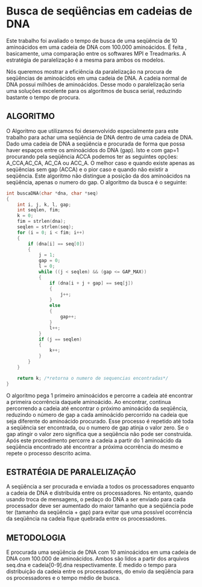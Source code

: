 Busca de seqüências em cadeias de DNA
=====================================

Este trabalho foi avaliado o tempo de busca de uma seqüência de 10 aminoácidos em uma cadeia de DNA com 100.000 aminoácidos. É feita , basicamente, uma comparação entre os softwares MPI e Treadmarks. A estratégia de paralelização é a mesma para ambos os modelos.

Nós queremos mostrar a eficiência da paralelização na procura de seqüências de aminoácidos em uma cadeia de DNA. A cadeia normal de DNA possui milhões de aminoácidos. Desse modo o paralelização seria uma soluções excelente para os algoritmos de busca serial, reduzindo bastante o tempo de procura.

ALGORITMO
---------

O Algoritmo que utilizamos foi desenvolvido especialmente para este trabalho para achar uma seqüência de DNA dentro de uma cadeia de DNA. Dado uma cadeia de DNA a seqüência e procurada de forma que possa haver espaços entre os aminoácidos do DNA (gap). Isto e com gap=1 procurando pela seqüência ACCA podemos ter as seguintes opções: A_CCA,AC_CA, AC_CA ou ACC_A. O melhor caso e quando existe apenas as seqüências sem gap (ACCA) e o pior caso e quando não existir a seqüência. Este algoritmo não distingue a posição da dos aminoácidos na seqüência, apenas o numero do gap. O algoritmo da busca é o seguinte:

```C
int buscaDNA(char *dna, char *seq)
{
	int i, j, k, l, gap;
	int seqlen, fim;
	k = 0;
	fim = strlen(dna);
	seqlen = strlen(seq);
	for (i = 0; i < fim; i++)
	{
		if (dna[i] == seq[0])
		{
			j = 1;
			gap = 0;
			l = 0;
			while ((j < seqlen) && (gap <= GAP_MAX))
			{
				if (dna[i + j + gap] == seq[j])
				{
					j++;
				}
				else
				{
					gap++;
				}
				l++;
			}
			if (j == seqlen)
			{
				k++;
			}
		}
	}

	return k; /*retorna o numero de sequencias encontradas*/
}
```

O algoritmo pega 1 primeiro aminoácidos e percorre a cadeia  até encontrar a primeira ocorrência daquele aminoácido. Ao encontrar, continua percorrendo a cadeia até encontrar o próximo aminoácido da seqüência, reduzindo o número de gap a cada aminoácido percorrido na cadeia que seja diferente do aminoácido procurado. Esse processo é repetido até toda a seqüência ser encontrada, ou o numero de gap atinja o valor zero. Se o gap atingir o valor zero significa que a seqüência não pode ser construída. Após este procedimento percorre a cadeia a partir do 1 aminoácido da seqüência encontrado até encontrar a próxima ocorrência do mesmo e repete o processo descrito acima.

ESTRATÉGIA DE PARALELIZAÇÃO
---------------------------

A seqüência a ser procurada e enviada a todos os processadores enquanto a cadeia de DNA e distribuída entre os processadores. No entanto, quando usando troca de mensagens, o pedaço do DNA a ser enviado para cada processador deve ser aumentado do maior tamanho que a seqüência pode ter (tamanho da seqüência + gap) para evitar que uma possível ocorrência da seqüência na cadeia fique quebrada entre os processadores.

METODOLOGIA
-----------

E procurada uma seqüência de DNA com 10 aminoácidos em uma cadeia de DNA com 100.000 de aminoácidos. Ambos são lidos a partir dos arquivos seq.dna e cadeia[0-9].dna respectivamente. É medido o tempo para distribuição da cadeia entre os processadores, do envio da seqüência para os processadores e o tempo médio de busca.
